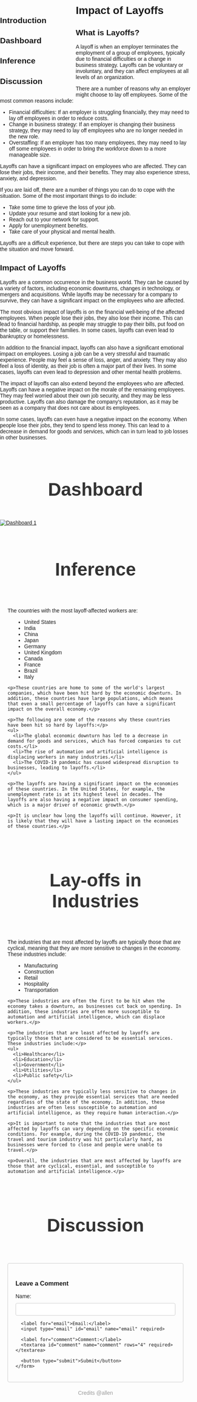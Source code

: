 
<html>
<head>
  <title>Impact of Layoffs</title>
  <link href="https://fonts.googleapis.com/css?family=Roboto:700" rel="stylesheet">
  
  <style>
    body {
      font-family: Arial, sans-serif;
      margin: 0;
      padding: 0;
    }
    .Dashboard {
      font-family: Roboto, sans-serif;
      font-size: 24px;
      font-weight: bold;
      color: #333;
      text-align: center;
      padding: 20px;
    }
    .heading {
      font-family: Roboto, sans-serif;
      font-size: 24px;
      font-weight: bold;
      color: #333;
      text-align: center;
      padding: 20px;
    }

    .paragraphs {
      margin: 20px;
      padding: 0;
    }

    .paragraphs ul {
      list-style-type: disc;
      margin-left: 20px;
    }
    #menu {
      float: left;
      width: 200px;
    }
    h1 {
      font-family: Raleway, sans-serif;
      font-weight: bold;
    }
    .comment-box {
      margin: 20px;
      padding: 20px;
      border: 1px solid #ccc;
      border-radius: 4px;
    }

    .comment-box label {
      display: block;
      margin-bottom: 10px;
    }

    .comment-box input[type="text"],
    .comment-box textarea {
      width: 100%;
      padding: 8px;
      border-radius: 4px;
      border: 1px solid #ccc;
      resize: vertical;
    }

    .comment-box button {
      background-color: #4CAF50;
      color: white;
      padding: 10px 20px;
      border: none;
      border-radius: 4px;
      cursor: pointer;
    }

    .credits {
      text-align: center;
      margin: 20px;
      color: #999;
    }
  </style>
  <script>
    function openPage(pageName) {
      window.location.href = pageName + ".html";
    }
  </script>
</head>
<body>
  <div id="menu">
    <h2 onclick="openPage('index')">Introduction</h2>
    <h2 onclick="openPage('dashboard')">Dashboard</h2>
    <h2 onclick="openPage('inference')">Inference</h2>
    <h2 onclick="openPage('discussion')">Discussion</h2>
  </div>
  <div id="content">
    <h1>Impact of Layoffs</h1>
    <h2>What is Layoffs?</h2>
    <p>
      A layoff is when an employer terminates the employment of a group of employees, typically due to financial difficulties or a change in business strategy. Layoffs can be voluntary or involuntary, and they can affect employees at all levels of an organization.
    </p>
    <p>
      There are a number of reasons why an employer might choose to lay off employees. Some of the most common reasons include:
    </p>
    <ul>
      <li>Financial difficulties: If an employer is struggling financially, they may need to lay off employees in order to reduce costs.</li>
      <li>Change in business strategy: If an employer is changing their business strategy, they may need to lay off employees who are no longer needed in the new role.</li>
      <li>Overstaffing: If an employer has too many employees, they may need to lay off some employees in order to bring the workforce down to a more manageable size.</li>
    </ul>
    <p>
      Layoffs can have a significant impact on employees who are affected. They can lose their jobs, their income, and their benefits. They may also experience stress, anxiety, and depression.
    </p>
    <p>
      If you are laid off, there are a number of things you can do to cope with the situation. Some of the most important things to do include:
    </p>
    <ul>
      <li>Take some time to grieve the loss of your job.</li>
      <li>Update your resume and start looking for a new job.</li>
      <li>Reach out to your network for support.</li>
      <li>Apply for unemployment benefits.</li>
      <li>Take care of your physical and mental health.</li>
    </ul>
    <p>
      Layoffs are a difficult experience, but there are steps you can take to cope with the situation and move forward.
    </p>
    <h2>Impact of Layoffs</h2>
    <p>
      Layoffs are a common occurrence in the business world. They can be caused by a variety of factors, including economic downturns, changes in technology, or mergers and acquisitions. While layoffs may be necessary for a company to survive, they can have a significant impact on the employees who are affected.
    </p>
    <p>
      The most obvious impact of layoffs is on the financial well-being of the affected employees. When people lose their jobs, they also lose their income. This can lead to financial hardship, as people may struggle to pay their bills, put food on the table, or support their families. In some cases, layoffs can even lead to bankruptcy or homelessness.
    </p>
    <p>
      In addition to the financial impact, layoffs can also have a significant emotional impact on employees. Losing a job can be a very stressful and traumatic experience. People may feel a sense of loss, anger, and anxiety. They may also feel a loss of identity, as their job is often a major part of their lives. In some cases, layoffs can even lead to depression and other mental health problems.
    </p>
    <p>
      The impact of layoffs can also extend beyond the employees who are affected. Layoffs can have a negative impact on the morale of the remaining employees. They may feel worried about their own job security, and they may be less productive. Layoffs can also damage the company's reputation, as it may be seen as a company that does not care about its employees.
    </p>
    <p>
      In some cases, layoffs can even have a negative impact on the economy. When people lose their jobs, they tend to spend less money. This can lead to a decrease in demand for goods and services, which can in turn lead to job losses in other businesses.
    </p>
    
  <div class="Dashboard">
    <h1>Dashboard</h1>
  </div>
    <div class='tableauPlaceholder' id='viz1684203028060' style='position: relative'><noscript><a href='#'><img alt='Dashboard 1 ' src='https:&#47;&#47;public.tableau.com&#47;static&#47;images&#47;Im&#47;ImpactofLayoffs&#47;Dashboard1&#47;1_rss.png' style='border: none' /></a></noscript><object class='tableauViz'  style='display:none;'><param name='host_url' value='https%3A%2F%2Fpublic.tableau.com%2F' /> <param name='embed_code_version' value='3' /> <param name='site_root' value='' /><param name='name' value='ImpactofLayoffs&#47;Dashboard1' /><param name='tabs' value='no' /><param name='toolbar' value='yes' /><param name='static_image' value='https:&#47;&#47;public.tableau.com&#47;static&#47;images&#47;Im&#47;ImpactofLayoffs&#47;Dashboard1&#47;1.png' /> <param name='animate_transition' value='yes' /><param name='display_static_image' value='yes' /><param name='display_spinner' value='yes' /><param name='display_overlay' value='yes' /><param name='display_count' value='yes' /><param name='language' value='en-US' /><param name='filter' value='publish=yes' /></object></div>                <script type='text/javascript'>                    var divElement = document.getElementById('viz1684203028060');                    var vizElement = divElement.getElementsByTagName('object')[0];                    if ( divElement.offsetWidth > 800 ) { vizElement.style.width='1000px';vizElement.style.height='827px';} else if ( divElement.offsetWidth > 500 ) { vizElement.style.width='1000px';vizElement.style.height='827px';} else { vizElement.style.width='100%';vizElement.style.height='1427px';}                     var scriptElement = document.createElement('script');                    scriptElement.src = 'https://public.tableau.com/javascripts/api/viz_v1.js';                    vizElement.parentNode.insertBefore(scriptElement, vizElement);                </script>
    <div class="heading">
    <h1>Inference</h1>
  </div>

  <div class="paragraphs">
    <p>The countries with the most layoff-affected workers are:</p>
    <ul>
      <li>United States</li>
      <li>India</li>
      <li>China</li>
      <li>Japan</li>
      <li>Germany</li>
      <li>United Kingdom</li>
      <li>Canada</li>
      <li>France</li>
      <li>Brazil</li>
      <li>Italy</li>
    </ul>

    <p>These countries are home to some of the world's largest companies, which have been hit hard by the economic downturn. In addition, these countries have large populations, which means that even a small percentage of layoffs can have a significant impact on the overall economy.</p>

    <p>The following are some of the reasons why these countries have been hit so hard by layoffs:</p>
    <ul>
      <li>The global economic downturn has led to a decrease in demand for goods and services, which has forced companies to cut costs.</li>
      <li>The rise of automation and artificial intelligence is displacing workers in many industries.</li>
      <li>The COVID-19 pandemic has caused widespread disruption to businesses, leading to layoffs.</li>
    </ul>

    <p>The layoffs are having a significant impact on the economies of these countries. In the United States, for example, the unemployment rate is at its highest level in decades. The layoffs are also having a negative impact on consumer spending, which is a major driver of economic growth.</p>

    <p>It is unclear how long the layoffs will continue. However, it is likely that they will have a lasting impact on the economies of these countries.</p>
  </div>
  <div class="heading">
    <h1>Lay-offs in Industries</h1>
  </div>

  <div class="paragraphs">
    <p>The industries that are most affected by layoffs are typically those that are cyclical, meaning that they are more sensitive to changes in the economy. These industries include:</p>
    <ul>
      <li>Manufacturing</li>
      <li>Construction</li>
      <li>Retail</li>
      <li>Hospitality</li>
      <li>Transportation</li>
    </ul>

    <p>These industries are often the first to be hit when the economy takes a downturn, as businesses cut back on spending. In addition, these industries are often more susceptible to automation and artificial intelligence, which can displace workers.</p>

    <p>The industries that are least affected by layoffs are typically those that are considered to be essential services. These industries include:</p>
    <ul>
      <li>Healthcare</li>
      <li>Education</li>
      <li>Government</li>
      <li>Utilities</li>
      <li>Public safety</li>
    </ul>

    <p>These industries are typically less sensitive to changes in the economy, as they provide essential services that are needed regardless of the state of the economy. In addition, these industries are often less susceptible to automation and artificial intelligence, as they require human interaction.</p>

    <p>It is important to note that the industries that are most affected by layoffs can vary depending on the specific economic conditions. For example, during the COVID-19 pandemic, the travel and tourism industry was hit particularly hard, as businesses were forced to close and people were unable to travel.</p>

    <p>Overall, the industries that are most affected by layoffs are those that are cyclical, essential, and susceptible to automation and artificial intelligence.</p>
  </div>
    <div class="heading">
    <h1>Discussion</h1>
  </div>

  <div class="comment-box">
    <h3>Leave a Comment</h3>
    <form>
      <label for="name">Name:</label>
      <input type="text" id="name" name="name" required>

      <label for="email">Email:</label>
      <input type="email" id="email" name="email" required>

      <label for="comment">Comment:</label>
      <textarea id="comment" name="comment" rows="4" required></textarea>

      <button type="submit">Submit</button>
    </form>
  </div>

  <div class="credits">
    <p>Credits @allen</p>
  </div>

